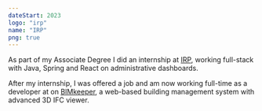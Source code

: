```yaml
---
dateStart: 2023
logo: "irp"
name: "IRP"
png: true
---
```


As part of my Associate Degree I did an internship at [IRP](https://irp.nl/), working full-stack with Java, Spring and React on administrative dashboards.

After my internship, I was offered a job and am now working full-time as a developer at on [BIMkeeper](https://bimkeeper.com/), a web-based building management system with advanced 3D IFC viewer.
